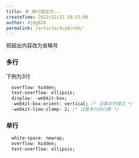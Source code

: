 ```yaml
---
title: 多_单行超出为...
createTime: 2022/12/12 20:21:00
author: djdg626
permalink: /article/4cy6cshk/
---
```

把超出内容改为省略号
<!-- more -->

### 多行
下例为3行
```css
  overflow: hidden;
  text-overflow: ellipsis;
  display: -webkit-box;
  -webkit-box-orient: vertical; /* 设置对齐模式 */
  -webkit-line-clamp: 2; /* 设置多行的行数 */
```
### 单行
```css
  white-space: nowrap;
  overflow: hidden;
  text-overflow: ellipsis;
```
